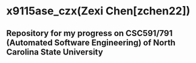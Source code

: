 # x9115ase_czx(Zexi Chen[zchen22])

## Repository for my progress on CSC591/791 (Automated Software Engineering) of North Carolina State University
